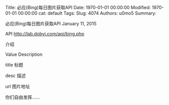Title: 必应(Bing)每日图片获取API
Date: 1970-01-01 00:00:00
Modified: 1970-01-01 00:00:00
cat: default
Tags: 
Slug: 4074
Authors: u0mo5 
Summary: 

必应(Bing)每日图片获取API
January 11, 2015


API
http://lab.dobyi.com/api/bing.php

介绍


Value
Description



title
标题


desc
描述


url
图片地址




你们自由发挥……
